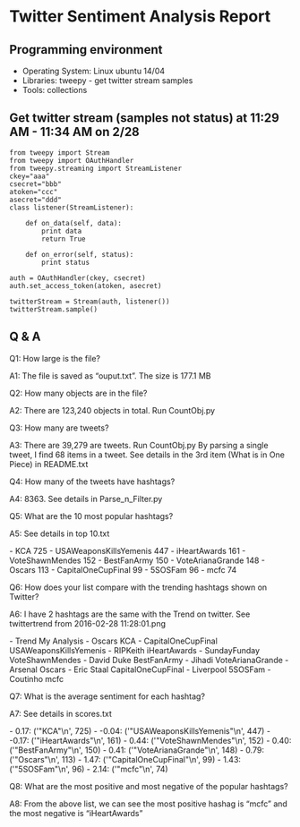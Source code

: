 Twitter Sentiment Analysis Report
=====================

Programming environment
----------------
- Operating System: Linux ubuntu 14/04
- Libraries: tweepy - get twitter stream samples
- Tools: collections

Get twitter stream (samples not status) at 11:29 AM - 11:34 AM on 2/28
----------------

```
from tweepy import Stream
from tweepy import OAuthHandler
from tweepy.streaming import StreamListener
ckey="aaa"
csecret="bbb"
atoken="ccc"
asecret="ddd"
class listener(StreamListener):
 
    def on_data(self, data):
        print data
        return True
 
    def on_error(self, status):
        print status
 
auth = OAuthHandler(ckey, csecret)
auth.set_access_token(atoken, asecret)
 
twitterStream = Stream(auth, listener())
twitterStream.sample()
```
Q & A 
----------------

<p>Q1: How large is the file?</p>
<p>A1: The file is saved as “ouput.txt”. The size is 177.1 MB</p>

<p>Q2: How many objects are in the file?</p>
<p>A2: There are 123,240 objects in total. Run CountObj.py</p>

<p>Q3: How many are tweets?</p>
<p>A3: There are 39,279 are tweets. Run CountObj.py
     By parsing a single tweet, I find 68 items in a tweet. See details in the 3rd item (What is in One Piece) in README.txt</p>

<p>Q4: How many of the tweets have hashtags?</p>
<p>A4: 8363. See details in Parse_n_Filter.py</p>

<p>Q5: What are the 10 most popular hashtags?</p>
<p>A5: See details in top 10.txt</p>
-  KCA 725
-  USAWeaponsKillsYemenis 447
-  iHeartAwards 161
-  VoteShawnMendes 152
-  BestFanArmy 150
-  VoteArianaGrande 148
-  Oscars 113
-  CapitalOneCupFinal 99
-  5SOSFam 96
-  mcfc  74

<p>Q6: How does your list compare with the trending hashtags shown on Twitter?</p>
<p>A6: I have 2 hashtags are the same with the Trend on twitter. See twittertrend from 2016-02-28 11:28:01.png</p>
-  Trend	My Analysis
-  Oscars	KCA
-  CapitalOneCupFinal	USAWeaponsKillsYemenis
-  RIPKeith	iHeartAwards
-  SundayFunday	VoteShawnMendes
-  David Duke	BestFanArmy
-  Jihadi	VoteArianaGrande
-  Arsenal	Oscars
-  Eric Staal	CapitalOneCupFinal
-  Liverpool	5SOSFam
-  Coutinho	mcfc


<p>Q7: What is the average sentiment for each hashtag?</p>
<p>A7: See details in scores.txt</p>
-  0.17: ('"KCA"\n', 725)
-  -0.04: ('"USAWeaponsKillsYemenis"\n', 447)
-  -0.17: ('"iHeartAwards"\n', 161)
-  0.44: ('"VoteShawnMendes"\n', 152)
-  0.40: ('"BestFanArmy"\n', 150)
-  0.41: ('"VoteArianaGrande"\n', 148)
-  0.79: ('"Oscars"\n', 113)
-  1.47: ('"CapitalOneCupFinal"\n', 99)
-  1.43: ('"5SOSFam"\n', 96)
-  2.14: ('"mcfc"\n', 74)

<p>Q8: What are the most positive and most negative of the popular hashtags?</p>
<p>A8: From the above list, we can see the most positive hashag is “mcfc” and the most negative is “iHeartAwards”</p>


